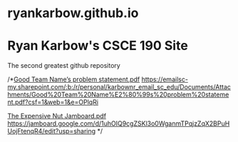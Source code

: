 # ryankarbow.github.io
<!DOCTYPE html>
<html>
  <head>
    <title>CSCE190: Ryan Karbow</title>
  </head>  
  <body>
    <h1>Ryan Karbow's CSCE 190 Site</h1>
  </body>
</html>



The second greatest github repository






/*[Good Team Name’s problem statement.pdf](https://github.com/ryankarbow/ryankarbow.github.io/files/7112395/Good.Team.Name.s.problem.statement.pdf)
https://emailsc-my.sharepoint.com/:b:/r/personal/karbownr_email_sc_edu/Documents/Attachments/Good%20Team%20Name%E2%80%99s%20problem%20statement.pdf?csf=1&web=1&e=OPlqRi

[The Expensive Nut Jamboard.pdf](https://github.com/ryankarbow/ryankarbow.github.io/files/7133151/The.Expensive.Nut.Jamboard.pdf)
https://jamboard.google.com/d/1uhOIQ9cgZSKl3o0WganmTPqjzZqX2BPuHUojFtenqR4/edit?usp=sharing */
